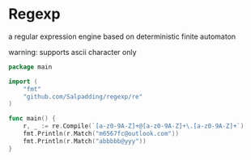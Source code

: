 # Regexp

a regular expression engine based on deterministic finite automaton

warning: supports ascii character only 

```go
package main

import (
	"fmt"
	"github.com/Salpadding/regexp/re"
)

func main() {
	r, _ := re.Compile(`[a-z0-9A-Z]+@[a-z0-9A-Z]+\.[a-z0-9A-Z]+`)
	fmt.Println(r.Match("m6567fc@outlook.com"))
	fmt.Println(r.Match("abbbbb@yyy"))
}

```